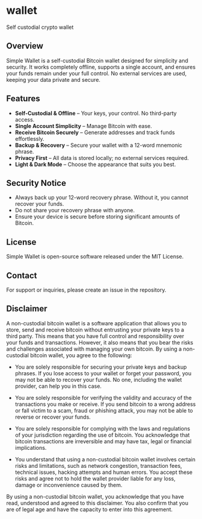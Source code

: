 # wallet

Self custodial crypto wallet

## Overview

Simple Wallet is a self-custodial Bitcoin wallet designed for simplicity and security. It works completely offline, supports a single account, and ensures your funds remain under your full control. No external services are used, keeping your data private and secure.

## Features

- **Self-Custodial & Offline** – Your keys, your control. No third-party access.
- **Single Account Simplicity** – Manage Bitcoin with ease.
- **Receive Bitcoin Securely** – Generate addresses and track funds effortlessly.
- **Backup & Recovery** – Secure your wallet with a 12-word mnemonic phrase.
- **Privacy First** – All data is stored locally; no external services required.
- **Light & Dark Mode** – Choose the appearance that suits you best.

## Security Notice

- Always back up your 12-word recovery phrase. Without it, you cannot recover your funds.
- Do not share your recovery phrase with anyone.
- Ensure your device is secure before storing significant amounts of Bitcoin.

## License

Simple Wallet is open-source software released under the MIT License.

## Contact

For support or inquiries, please create an issue in the repository.

## Disclaimer

A non-custodial bitcoin wallet is a software application that allows you to
store, send and receive bitcoin without entrusting your private keys to a
third party. This means that you have full control and responsibility over
your funds and transactions. However, it also means that you bear the risks
and challenges associated with managing your own bitcoin. By using a
non-custodial bitcoin wallet, you agree to the following:

- You are solely responsible for securing your private keys and backup
phrases. If you lose access to your wallet or forget your password, you
may not be able to recover your funds. No one, including the wallet
provider, can help you in this case.

- You are solely responsible for verifying the validity and accuracy of the
transactions you make or receive. If you send bitcoin to a wrong address
or fall victim to a scam, fraud or phishing attack, you may not be able to
reverse or recover your funds.

- You are solely responsible for complying with the laws and regulations of
your jurisdiction regarding the use of bitcoin. You acknowledge that
bitcoin transactions are irreversible and may have tax, legal or financial
implications.

- You understand that using a non-custodial bitcoin wallet involves certain
risks and limitations, such as network congestion, transaction fees,
technical issues, hacking attempts and human errors. You accept these
risks and agree not to hold the wallet provider liable for any loss,
damage or inconvenience caused by them.

By using a non-custodial bitcoin wallet, you acknowledge that you have read,
understood and agreed to this disclaimer. You also confirm that you are of
legal age and have the capacity to enter into this agreement.
